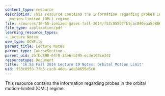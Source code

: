 ```yaml
---
content_type: resource
description: This resource contains the information regarding probes in the orbital
  motion-limited (OML) regime.
file: /courses/16-55-ionized-gases-fall-2014/f53c05597fb5cac840eaa8e88655d5c0_MIT16_55F14_Lecture19.pdf
file_type: application/pdf
learning_resource_types:
- Lecture Notes
ocw_type: OCWFile
parent_title: Lecture Notes
parent_type: CourseSection
parent_uid: 2bfbd890-64f8-23e6-b295-ecde160ce342
resourcetype: Document
title: '16.55 Fall 2014 Lecture 19 Notes: Orbital Motion Limit'
uid: f53c0559-7fb5-cac8-40ea-a8e88655d5c0
---
```

This resource contains the information regarding probes in the orbital motion-limited (OML) regime.

